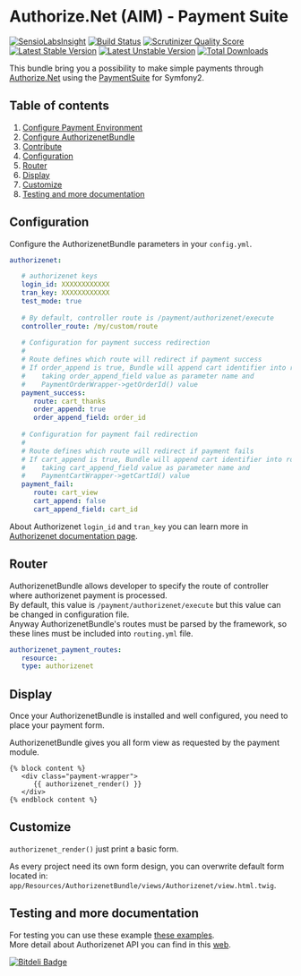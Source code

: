 Authorize.Net (AIM) - Payment Suite
=====

[![SensioLabsInsight](https://insight.sensiolabs.com/projects/219aca29-4716-49f1-93f3-484d75b6a772/mini.png)](https://insight.sensiolabs.com/projects/219aca29-4716-49f1-93f3-484d75b6a772)
[![Build Status](https://travis-ci.org/PaymentSuite/AuthorizenetBundle.png?branch=1.0.1)](https://travis-ci.org/PaymentSuite/AuthorizenetBundle)
[![Scrutinizer Quality Score](https://scrutinizer-ci.com/g/PaymentSuite/AuthorizenetBundle/badges/quality-score.png?s=bce86cb317aa4b4363c8a04b6a4e69556c30f5c7)](https://scrutinizer-ci.com/g/PaymentSuite/AuthorizenetBundle/)
[![Latest Stable Version](https://poser.pugx.org/paymentsuite/authorizenet-bundle/v/stable.png)](https://packagist.org/packages/paymentsuite/authorizenet-bundle)
[![Latest Unstable Version](https://poser.pugx.org/paymentsuite/authorizenet-bundle/v/unstable.png)](https://packagist.org/packages/paymentsuite/authorizenet-bundle)
[![Total Downloads](https://poser.pugx.org/paymentsuite/authorizenet-bundle/downloads.png)](https://packagist.org/packages/paymentsuite/authorizenet-bundle)

This bundle bring you a possibility to make simple payments through
[Authorize.Net](http://www.authorize.net/) using the
[PaymentSuite](https://github.com/PaymentSuite/PaymentCoreBundle) for Symfony2.

Table of contents
-----

1. [Configure Payment Environment](https://github.com/PaymentSuite/PaymentCoreBundle/wiki/Configure-Payment-Environment)
1. [Configure AuthorizenetBundle](#https://github.com/PaymentSuite/PaymentCoreBundle/wiki/Installing-Payment-Platforms)
1. [Contribute](https://github.com/PaymentSuite/PaymentCoreBundle/wiki/Contribute)
1. [Configuration](#configuration)
1. [Router](#router)
1. [Display](#display)
1. [Customize](#customize)
1. [Testing and more documentation](#testing-and-more-documentation)

Configuration
-----

Configure the AuthorizenetBundle parameters in your `config.yml`.

``` yaml
authorizenet:

   # authorizenet keys
   login_id: XXXXXXXXXXXX
   tran_key: XXXXXXXXXXXX
   test_mode: true
   
   # By default, controller route is /payment/authorizenet/execute
   controller_route: /my/custom/route
   
   # Configuration for payment success redirection
   #
   # Route defines which route will redirect if payment success
   # If order_append is true, Bundle will append cart identifier into route
   #    taking order_append_field value as parameter name and
   #    PaymentOrderWrapper->getOrderId() value
   payment_success:
      route: cart_thanks
      order_append: true
      order_append_field: order_id
   
   # Configuration for payment fail redirection
   #
   # Route defines which route will redirect if payment fails
   # If cart_append is true, Bundle will append cart identifier into route
   #    taking cart_append_field value as parameter name and
   #    PaymentCartWrapper->getCartId() value
   payment_fail:
      route: cart_view
      cart_append: false
      cart_append_field: cart_id
```

About Authorizenet `login_id` and `tran_key` you can learn more in 
[Authorizenet documentation page](http://support.authorize.net/authkb/index?page=content&id=A576&actp=LIST_POPULAR).

Router
-----

AuthorizenetBundle allows developer to specify the route of controller where
authorizenet payment is processed.  
By default, this value is `/payment/authorizenet/execute` but this value can be
changed in configuration file.  
Anyway AuthorizenetBundle's routes must be parsed by the framework, so these
lines must be included into `routing.yml` file.

``` yaml
authorizenet_payment_routes:
   resource: .
   type: authorizenet
```

Display
-----

Once your AuthorizenetBundle is installed and well configured, you need to place
your payment form.

AuthorizenetBundle gives you all form view as requested by the payment module.

``` jinja
{% block content %}
   <div class="payment-wrapper">
      {{ authorizenet_render() }}
   </div>
{% endblock content %}
```


Customize
-----

`authorizenet_render()` just print a basic form.

As every project need its own form design, you can overwrite default form 
located in: `app/Resources/AuthorizenetBundle/views/Authorizenet/view.html.twig`.


Testing and more documentation
-----

For testing you can use these example
[these examples](http://developer.authorize.net/testingfaqs/).  
More detail about Authorizenet API you can find in this
[web](http://developer.authorize.net/).


[![Bitdeli Badge](https://d2weczhvl823v0.cloudfront.net/PaymentSuite/authorizenetbundle/trend.png)](https://bitdeli.com/free "Bitdeli Badge")

